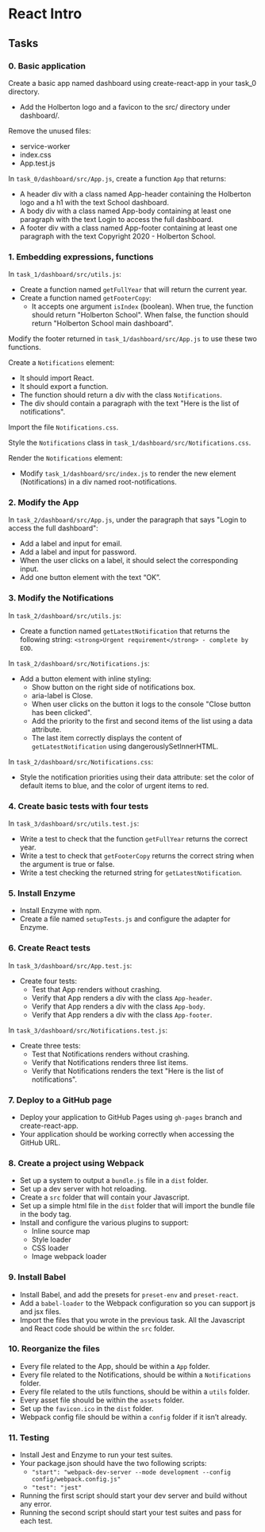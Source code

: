 # React Intro

## Tasks

### 0. Basic application

Create a basic app named dashboard using create-react-app in your task_0 directory.

- Add the Holberton logo and a favicon to the src/ directory under dashboard/.

Remove the unused files:

- service-worker
- index.css
- App.test.js

In `task_0/dashboard/src/App.js`, create a function `App` that returns:

- A header div with a class named App-header containing the Holberton logo and a h1 with the text School dashboard.
- A body div with a class named App-body containing at least one paragraph with the text Login to access the full dashboard.
- A footer div with a class named App-footer containing at least one paragraph with the text Copyright 2020 - Holberton School.

### 1. Embedding expressions, functions

In `task_1/dashboard/src/utils.js`:

- Create a function named `getFullYear` that will return the current year.
- Create a function named `getFooterCopy`:
  - It accepts one argument `isIndex` (boolean). When true, the function should return "Holberton School". When false, the function should return "Holberton School main dashboard".

Modify the footer returned in `task_1/dashboard/src/App.js` to use these two functions.

Create a `Notifications` element:

- It should import React.
- It should export a function.
- The function should return a div with the class `Notifications`.
- The div should contain a paragraph with the text "Here is the list of notifications".

Import the file `Notifications.css`.

Style the `Notifications` class in `task_1/dashboard/src/Notifications.css`.

Render the `Notifications` element:

- Modify `task_1/dashboard/src/index.js` to render the new element (Notifications) in a div named root-notifications.

### 2. Modify the App

In `task_2/dashboard/src/App.js`, under the paragraph that says "Login to access the full dashboard":

- Add a label and input for email.
- Add a label and input for password.
- When the user clicks on a label, it should select the corresponding input.
- Add one button element with the text “OK”.

### 3. Modify the Notifications

In `task_2/dashboard/src/utils.js`:

- Create a function named `getLatestNotification` that returns the following string: `<strong>Urgent requirement</strong> - complete by EOD`.

In `task_2/dashboard/src/Notifications.js`:

- Add a button element with inline styling:
  - Show button on the right side of notifications box.
  - aria-label is Close.
  - When user clicks on the button it logs to the console "Close button has been clicked".
  - Add the priority to the first and second items of the list using a data attribute.
  - The last item correctly displays the content of `getLatestNotification` using dangerouslySetInnerHTML.

In `task_2/dashboard/src/Notifications.css`:

- Style the notification priorities using their data attribute: set the color of default items to blue, and the color of urgent items to red.

### 4. Create basic tests with four tests

In `task_3/dashboard/src/utils.test.js`:

- Write a test to check that the function `getFullYear` returns the correct year.
- Write a test to check that `getFooterCopy` returns the correct string when the argument is true or false.
- Write a test checking the returned string for `getLatestNotification`.

### 5. Install Enzyme

- Install Enzyme with npm.
- Create a file named `setupTests.js` and configure the adapter for Enzyme.

### 6. Create React tests

In `task_3/dashboard/src/App.test.js`:

- Create four tests:
  - Test that App renders without crashing.
  - Verify that App renders a div with the class `App-header`.
  - Verify that App renders a div with the class `App-body`.
  - Verify that App renders a div with the class `App-footer`.

In `task_3/dashboard/src/Notifications.test.js`:

- Create three tests:
  - Test that Notifications renders without crashing.
  - Verify that Notifications renders three list items.
  - Verify that Notifications renders the text "Here is the list of notifications".

### 7. Deploy to a GitHub page

- Deploy your application to GitHub Pages using `gh-pages` branch and create-react-app.
- Your application should be working correctly when accessing the GitHub URL.

### 8. Create a project using Webpack

- Set up a system to output a `bundle.js` file in a `dist` folder.
- Set up a dev server with hot reloading.
- Create a `src` folder that will contain your Javascript.
- Set up a simple html file in the `dist` folder that will import the bundle file in the body tag.
- Install and configure the various plugins to support:
  - Inline source map
  - Style loader
  - CSS loader
  - Image webpack loader

### 9. Install Babel

- Install Babel, and add the presets for `preset-env` and `preset-react`.
- Add a `babel-loader` to the Webpack configuration so you can support js and jsx files.
- Import the files that you wrote in the previous task. All the Javascript and React code should be within the `src` folder.

### 10. Reorganize the files

- Every file related to the App, should be within a `App` folder.
- Every file related to the Notifications, should be within a `Notifications` folder.
- Every file related to the utils functions, should be within a `utils` folder.
- Every asset file should be within the `assets` folder.
- Set up the `favicon.ico` in the `dist` folder.
- Webpack config file should be within a `config` folder if it isn’t already.

### 11. Testing

- Install Jest and Enzyme to run your test suites.
- Your package.json should have the two following scripts:
  - `"start": "webpack-dev-server --mode development --config config/webpack.config.js"`
  - `"test": "jest"`
- Running the first script should start your dev server and build without any error.
- Running the second script should start your test suites and pass for each test.